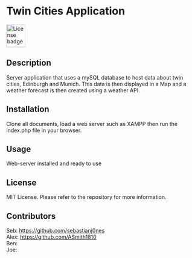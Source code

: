 # Twin Cities Application
<img src="./images/mitlicense.png" alt="License badge" width="50" height="60">

## Description
Server application that uses a mySQL database to host data about twin cities, Edinburgh and Munich. This data is then displayed in a Map and a weather forecast is then created using a weather API.
## Installation
Clone all documents, load a web server such as XAMPP then run the index.php file in your browser.
## Usage
Web-server installed and ready to use
## License
MIT License. Please refer to the repository for more information.
## Contributors
Seb: https://github.com/sebastianj0nes
</br>
Alex: https://github.com/ASmith1810
</br>
Ben:
</br>
Joe:
